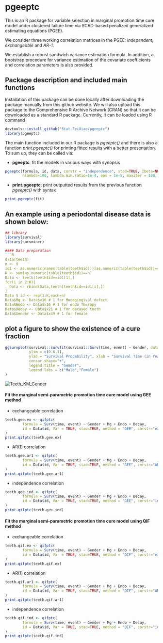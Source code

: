 # pgeeptc
This is an R package for variable selection in marginal promotion time cure model under clustered failure time via SCAD-based penalized generalized estimating equations (PGEE).

We consider three working correlation matrices in the PGEE: *independent*,  *exchangeable* and  *AR-1*.

We establish a robust sandwich variance estimation formula. In addition, a bootstrap procedure for variance estimation of the covariate coefficients and correlation parameters is also provided.

## Package description and included main functions

Installation of this package can be done locally after downloading the package manually from this github website. We will also upload this package to the Comprehensive R Archive Network (CRAN) so that it can be downloaded as a standard R package. Currently, it can be loaded using R command
```R
devtools::install_github("Stat-FeiXiao/pgeeptc")
library(pgeeptc)
```

The main function included in our R package is *pgeeptc()* and there is also a function *print.pgeeptc()* for printing fitted results with a better presentation. To sum up, they can be called via:
- **pgeeptc**: fit the models in various ways with synopsis
```R
pgeeptc(formula, id, data, corstr = "independence", stad=TRUE, Ibeta=NULL, Var=FALSE, lambda=NULL, nopindex=NULL, boots=FALSE, nboot=100, QIC =FALSE, 
        nlambda=100, lambda.min.ratio=1e-4, eps = 1e-5, maxiter = 100, tol = 1e-3){
```
- **print.pgeeptc**: print outputted results from the previous function *pgeeptc()* with syntax
```R
print.pgeeptc(fit)
```

## An example using a periodontal disease data is shown below:

```R
## library
library(survival)
library(survminer)

#### Data preparation
```R
data(teeth)
n <- 9
id1 <- as.numeric(names(table(teeth$id)))[as.numeric(table(teeth$id))==n]
K <- sum(as.numeric(table(teeth$id))==n)
Data <- teeth[teeth$id==id1[1],]
for(i in 2:K){
  Data <- rbind(Data,teeth[teeth$id==id1[i],]) 
}
Data $ id <- rep(1:K,each=n)
Data$Mg <- Data$x10 # 1 for Mucogingival defect
Data$Endo <- Data$x16 # 1 for endo Therapy
Data$Decay <- Data$x21 # 1 for decayed tooth
Data$Gender <- Data$x49 # 1 for female
```

## plot a figure to show the existence of a cure fraction
```R
ggsurvplot(survival::survfit(survival::Surv(time, event) ~ Gender, data = Data), 
           ylim = c(0.6,1),
           ylab = "Survival Probability", xlab = "Survival Time (in Years)", 
           censor.shape="+",
           legend.title = "Gender",
           legend.labs = c("Male","Female")
)
```
![Teeth_KM_Gender](https://github.com/user-attachments/assets/e5fd1984-d3c6-4b55-a40b-43d631ec7b29)


#### Fit the marginal semi-parametric promotion time cure model using GEE method
- exchangeable correlation
```R
teeth.gee.ex <- qifptc(
        formula = Surv(time, event) ~ Gender + Mg + Endo + Decay, 
        id = Data$id, Var = TRUE, stad=TRUE, method = "GEE", corstr="exchangeable", data = Data
)
print.qifptc(teeth.gee.ex)
```
- AR(1) correlation
```R
teeth.gee.ar1 <- qifptc(
        formula = Surv(time, event) ~ Gender + Mg + Endo + Decay, 
        id = Data$id, Var = TRUE, stad=TRUE, method = "GEE", corstr="AR1", data = Data
)
print.qifptc(teeth.gee.ar1)
```
- independence correlation
```R
teeth.gee.ind <- qifptc(
        formula = Surv(time, event) ~ Gender + Mg + Endo + Decay, 
        id = Data$id, Var = TRUE, stad=TRUE, method = "GEE", corstr="independence", data = Data
)
print.qifptc(teeth.gee.ind)
```
#### Fit the marginal semi-parametric promotion time cure model using QIF method
- exchangeable correlation
```R
teeth.qif.ex <- qifptc(
        formula = Surv(time, event) ~ Gender + Mg + Endo + Decay, 
        id = Data$id, Var = TRUE, stad=TRUE, method = "QIF", corstr="exchangeable", data = Data
)
print.qifptc(teeth.qif.ex)
```
- AR(1) correlation
```R
teeth.qif.ar1 <- qifptc(
        formula = Surv(time, event) ~ Gender + Mg + Endo + Decay, 
        id = Data$id, Var = TRUE, stad=TRUE, method = "QIF", corstr="AR1", data = Data
)
print.qifptc(teeth.qif.ar1)
```
- independence correlation
```R
teeth.qif.ind <- qifptc(
        formula = Surv(time, event) ~ Gender + Mg + Endo + Decay, 
        id = Data$id, Var = TRUE, stad=TRUE, method = "QIF", corstr="independence", data = Data
)
print.qifptc(teeth.qif.ind)
```
